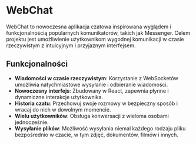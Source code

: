 # WebChat

WebChat to nowoczesna aplikacja czatowa inspirowana wyglądem i funkcjonalnością popularnych komunikatorów, takich jak Messenger. Celem projektu jest umożliwienie użytkownikom wygodnej komunikacji w czasie rzeczywistym z intuicyjnym i przyjaznym interfejsem.

## Funkcjonalności

- **Wiadomości w czasie rzeczywistym**: Korzystanie z WebSocketów umożliwia natychmiastowe wysyłanie i odbieranie wiadomości.
- **Nowoczesny interfejs**: Zbudowany w React, zapewnia płynne i dynamiczne interakcje użytkownika.
- **Historia czatu**: Przechowuj swoje rozmowy w bezpieczny sposób i wracaj do nich w dowolnym momencie.
- **Wielu użytkowników**: Obsługa konwersacji z wieloma osobami jednocześnie.
- **Wysyłanie plików**: Możliwość wysyłania niemal każdego rodzaju pliku bezpośrednio w czacie, w tym zdjęć, dokumentów, filmów i innych.
